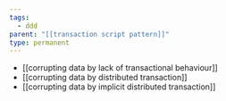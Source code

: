 ```yaml
---
tags:
  - ddd
parent: "[[transaction script pattern]]"
type: permanent
---
```


- [[corrupting data by lack of transactional behaviour]]
- [[corrupting data by distributed transaction]]
- [[corrupting data by implicit distributed transaction]]

